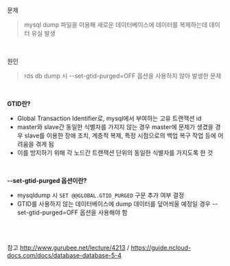 문제
> mysql dump 파일을 이용해 새로운 데이터베이스에 데이터를 복제하는데 데이터 유실 발생

<br>

원인
> rds db dump 시 --set-gtid-purged=OFF 옵션을 사용하지 않아 발생한 문제

<br>

**GTID란?**
- Global Transaction Identifier로, mysql에서 부여하는 고유 트랜잭션 id
- master와 slave간 동일한 식별자를 가지지 않는 경우 master에 문제가 생겼을 경우 slave를 이용한 장애 조치, 계층적 복제, 특정 시점으로의 백업 복구 작업 등에 어려움을 겪게 됨
- 이를 방지하기 위해 각 노드간 트랜잭션 단위의 동일한 식별자를 가지도록 한 것

<br>

 **--set-gtid-purged 옵션이란?**
 - mysqldump 시 ```SET @@GLOBAL.GTID_PURGED``` 구문 추가 여부 결정
 - GTID를 사용하지 않는 데이터베이스에 dump 데이터를 덮어씌울 예정일 경우 --set-gtid-purged=OFF 옵션을 사용해야 함

<br>
<br>

참고 http://www.gurubee.net/lecture/4213 / https://guide.ncloud-docs.com/docs/database-database-5-4
